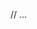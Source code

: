 <template>
  <CalendarSelect
    v-model="date"
    :calendar-type="CalendarType.month"
    placeholder="Text"
    :size="Size.M"
    label="Label"
    :is-inactive-rule="(date) => date.getMonth() === 0"
    inactive-error-text="Ввод января запрещен"
    disabled
    required
    show-error
  />
</template>

// ...

<script setup lang="ts">
  import { ref } from 'vue';
  import {CalendarSelect} from '@/components/CalendarSelect.vue';
  import { CalendarType, Size } from '@/common/utils/models';

const date = ref<Date>(new Date());

</script>
